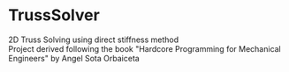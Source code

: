 # TrussSolver
2D Truss Solving using direct stiffness method  
Project derived following the book "Hardcore Programming for Mechanical Engineers" by Angel Sota Orbaiceta
